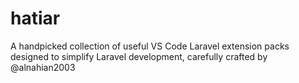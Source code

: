 # hatiar
A handpicked collection of useful VS Code Laravel extension packs designed to simplify Laravel development, carefully crafted by @alnahian2003
